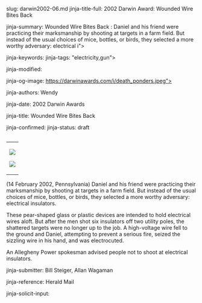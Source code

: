 slug: darwin2002-06.md
jinja-title-full: 2002 Darwin Award: Wounded Wire Bites Back

jinja-summary: Wounded Wire Bites Back : Daniel and his friend were practicing their marksmanship by shooting at targets in a farm field. But instead of the usual choices of mice, bottles, or birds, they selected a more worthy adversary: electrical i">

jinja-keywords:
jinja-tags: "electricity,gun">

jinja-modified:

jinja-og-image: https://darwinawards.com/i/death_ponders.jpeg">

jinja-authors: Wendy

jinja-date: 2002 Darwin Awards


jinja-title: Wounded Wire Bites Back


jinja-confirmed:
jinja-status: draft
<TABLE border=0 align=right><TR><TD align=center>

<A href="/cgi/search.pl?keywords=category%3Delectricity&swishindex=stories.data&show_description=yes&maxdisplay=10&maxresults=50"><IMG src="/i/icon/electricity.jpg" border=0></A>

<A href="/cgi/search.pl?keywords=category%3Dgun&swishindex=stories.data&show_description=yes&maxdisplay=10&maxresults=50"><IMG src="/i/icon/gun.png" border=0></A>

</TD></TR></TABLE>

(14 February 2002, Pennsylvania) Daniel and his friend were practicing their marksmanship by shooting at targets in a farm field. But instead of the usual choices of mice, bottles, or birds, they selected a more worthy adversary: electrical insulators.

These pear-shaped glass or plastic devices are intended to hold electrical wires aloft. But after the men shot six insulators off two utility poles, the shattered targets were no longer up to the job. A high-voltage wire fell to the ground and Daniel, attempting to prevent a serious fire, seized the sizzling wire in his hand, and was electrocuted.

An Allegheny Power spokesman advised people not to shoot at electrical insulators.

<!-- Christopher Jay Daniel, 18 -->
<P align=center>
<!--#include virtual="/inc/votebar_viewvoteonly" -->

jinja-submitter: Bill Steiger, Allan Wagaman

jinja-reference: Herald Mail

jinja-solicit-input:



<!--#include file=nav_2002.html -->


